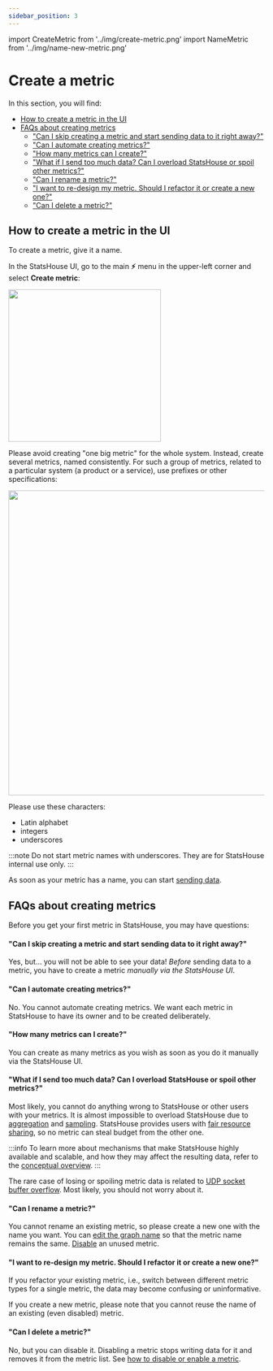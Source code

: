 ```yaml
---
sidebar_position: 3
---
```

import CreateMetric from '../img/create-metric.png'
import NameMetric from '../img/name-new-metric.png'

# Create a metric

In this section, you will find:
<!-- TOC -->
* [How to create a metric in the UI](#how-to-create-a-metric-in-the-ui)
* [FAQs about creating metrics](#faqs-about-creating-metrics)
    * ["Can I skip creating a metric and start sending data to it right away?"](#can-i-skip-creating-a-metric-and-start-sending-data-to-it-right-away)
    * ["Can I automate creating metrics?"](#can-i-automate-creating-metrics)
    * ["How many metrics can I create?"](#how-many-metrics-can-i-create)
    * ["What if I send too much data? Can I overload StatsHouse or spoil other metrics?"](#what-if-i-send-too-much-data-can-i-overload-statshouse-or-spoil-other-metrics)
    * ["Can I rename a metric?"](#can-i-rename-a-metric)
    * ["I want to re-design my metric. Should I refactor it or create a new one?"](#i-want-to-re-design-my-metric-should-i-refactor-it-or-create-a-new-one)
    * ["Can I delete a metric?"](#can-i-delete-a-metric)
<!-- TOC -->

## How to create a metric in the UI

To create a metric, give it a name.

In the StatsHouse UI, go to the main **⚡** menu in the upper-left corner and select **Create metric**:

<img src={CreateMetric} width="300"/>

Please avoid creating "one big metric" for the whole system. 
Instead, create several metrics, named consistently. For such a group of metrics, related to a particular system (a 
product or a service), use prefixes or other specifications:

<img src={NameMetric} width="600"/>

Please use these characters:
* Latin alphabet
* integers
* underscores

:::note
Do not start metric names with underscores. They are for StatsHouse internal use only.
:::

As soon as your metric has a name, you can start [sending data](send-data.md).

## FAQs about creating metrics

Before you get your first metric in StatsHouse, you may have questions:

#### "Can I skip creating a metric and start sending data to it right away?"

Yes, but... you will not be able to see your data! _Before_ sending data to a metric, you have to create a metric 
_manually via 
the StatsHouse UI_.

#### "Can I automate creating metrics?"

No. You cannot automate creating metrics. We want each metric in StatsHouse to have its owner and to be created 
deliberately.

#### "How many metrics can I create?"

You can create as many metrics as you wish as soon as you do it manually via the StatsHouse UI.

#### "What if I send too much data? Can I overload StatsHouse or spoil other metrics?"

Most likely, you cannot do anything wrong to StatsHouse or other users with your metrics. It is almost
impossible to overload StatsHouse due to [aggregation](../overview/concepts.md#aggregation)
and [sampling](../overview/concepts.md#sampling).
StatsHouse provides users with [fair resource sharing](../overview/concepts.md#fair-resource-sharing),
so no metric can steal budget from the other one.

:::info
To learn more about mechanisms that make StatsHouse highly available and scalable, and how they may affect the
resulting data, refer to the [conceptual overview](../overview/concepts.md).
:::

The rare case of losing or spoiling metric data is related to 
[UDP socket buffer overflow](send-data.md#how-to-send-data-without-client-libraries). 
Most likely, you should not worry about it.

#### "Can I rename a metric?"

You cannot rename an existing metric, so please create a new one with the name you want. You can
[edit the graph name](view-graph.md#2--graph-name-and-description) so that the metric name remains the same.
[Disable](edit-metrics.md#disabling-a-metric) an unused metric.

#### "I want to re-design my metric. Should I refactor it or create a new one?"

If you refactor your existing metric, i.e., switch between different metric types for a single metric, the data may
become confusing or uninformative.

If you create a new metric, please note that you cannot reuse the name of
an existing (even disabled) metric.

#### "Can I delete a metric?"

No, but you can disable it. Disabling a metric stops writing data for it and removes it from the metric list.
See [how to disable or enable a metric](edit-metrics.md#disabling-a-metric).
